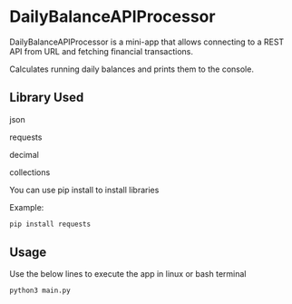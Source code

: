 # DailyBalanceAPIProcessor

DailyBalanceAPIProcessor is a mini-app that allows connecting to a REST API from URL and fetching financial transactions.

Calculates running daily balances and prints them to the console. 

## Library Used

json

requests

decimal

collections

You can use pip install to install libraries

Example:
```bash
pip install requests
```

## Usage
Use the below lines to execute the app in linux or bash terminal
```bashs
python3 main.py
```
